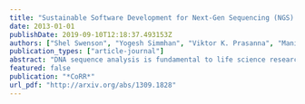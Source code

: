 ```yaml
---
title: "Sustainable Software Development for Next-Gen Sequencing (NGS) Bioinformatics on Emerging Platforms"
date: 2013-01-01
publishDate: 2019-09-10T12:18:37.493153Z
authors: ["Shel Swenson", "Yogesh Simmhan", "Viktor K. Prasanna", "Manish Parashar", "E. Jason Riedy", "David A. Bader", "Richard W. Vuduc"]
publication_types: ["article-journal"]
abstract: "DNA sequence analysis is fundamental to life science research. The rapid development of next generation sequencing (NGS) technologies, and the richness and diversity of applications it makes feasible, have created an enormous gulf between the potential of this technology and the development of computational methods to realize this potential. Bridging this gap holds possibilities for broad impacts toward multiple grand challenges and offers unprecedented opportunities for software innovation and research. We argue that NGS-enabled applications need a critical mass of sustainable software to benefit from emerging computing platforms' transformative potential. Accumulating the necessary critical mass will require leaders in computational biology, bioinformatics, computer science, and computer engineering work together to identify core opportunity areas, critical software infrastructure, and software sustainability challenges. Furthermore, due to the quickly changing nature of both bioinformatics software and accelerator technology, we conclude that creating sustainable accelerated bioinformatics software means constructing a sustainable bridge between the two fields. In particular, sustained collaboration between domain developers and technology experts is needed to develop the accelerated kernels, libraries, frameworks and middleware that could provide the needed flexible link from NGS bioinformatics applications to emerging platforms."
featured: false
publication: "*CoRR*"
url_pdf: "http://arxiv.org/abs/1309.1828"
---
```


